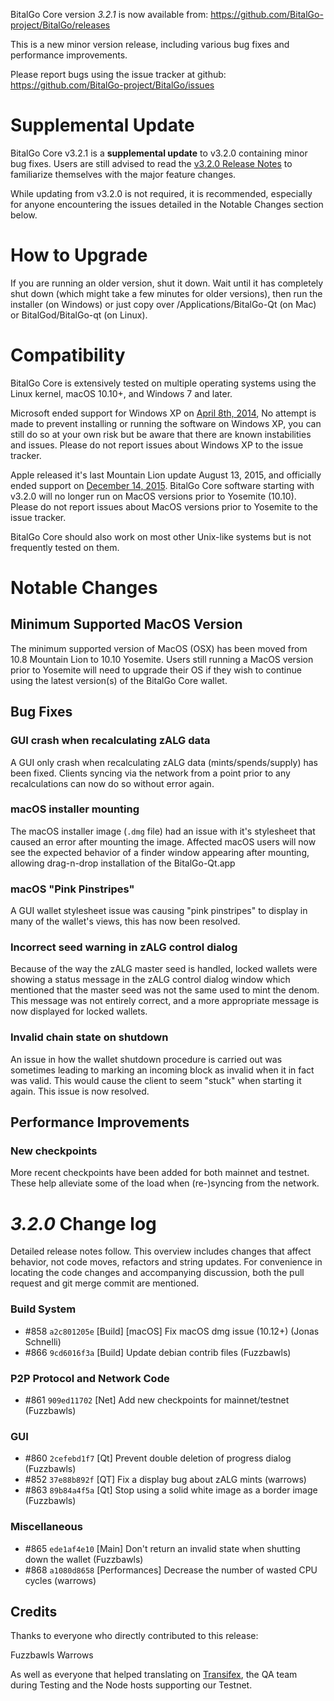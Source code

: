 BitalGo Core version *3.2.1* is now available from:  <https://github.com/BitalGo-project/BitalGo/releases>

This is a new minor version release, including various bug fixes and performance improvements.

Please report bugs using the issue tracker at github: <https://github.com/BitalGo-project/BitalGo/issues>


Supplemental Update
==============

BitalGo Core v3.2.1 is a **supplemental update** to v3.2.0 containing minor bug fixes. Users are still advised to read the [v3.2.0 Release Notes](https://github.com/ALG-Project/ALG/blob/master/doc/release-notes/release-notes-3.2.0.md) to familiarize themselves with the major feature changes.

While updating from v3.2.0 is not required, it is recommended, especially for anyone encountering the issues detailed in the Notable Changes section below.

How to Upgrade
==============

If you are running an older version, shut it down. Wait until it has completely shut down (which might take a few minutes for older versions), then run the installer (on Windows) or just copy over /Applications/BitalGo-Qt (on Mac) or BitalGod/BitalGo-qt (on Linux).


Compatibility
==============

BitalGo Core is extensively tested on multiple operating systems using the Linux kernel, macOS 10.10+, and Windows 7 and later.

Microsoft ended support for Windows XP on [April 8th, 2014](https://www.microsoft.com/en-us/WindowsForBusiness/end-of-xp-support), No attempt is made to prevent installing or running the software on Windows XP, you can still do so at your own risk but be aware that there are known instabilities and issues. Please do not report issues about Windows XP to the issue tracker.

Apple released it's last Mountain Lion update August 13, 2015, and officially ended support on [December 14, 2015](http://news.fnal.gov/2015/10/mac-os-x-mountain-lion-10-8-end-of-life-december-14/). BitalGo Core software starting with v3.2.0 will no longer run on MacOS versions prior to Yosemite (10.10). Please do not report issues about MacOS versions prior to Yosemite to the issue tracker.

BitalGo Core should also work on most other Unix-like systems but is not frequently tested on them.

 
Notable Changes
==============

Minimum Supported MacOS Version
------

The minimum supported version of MacOS (OSX) has been moved from 10.8 Mountain Lion to 10.10 Yosemite. Users still running a MacOS version prior to Yosemite will need to upgrade their OS if they wish to continue using the latest version(s) of the BitalGo Core wallet.

Bug Fixes
------

### GUI crash when recalculating zALG data

A GUI only crash when recalculating zALG data (mints/spends/supply) has been fixed. Clients syncing via the network from a point prior to any recalculations can now do so without error again.

### macOS installer mounting

The macOS installer image (`.dmg` file) had an issue with it's stylesheet that caused an error after mounting the image. Affected macOS users will now see the expected behavior of a finder window appearing after mounting, allowing drag-n-drop installation of the BitalGo-Qt.app

### macOS "Pink Pinstripes"

A GUI wallet stylesheet issue was causing "pink pinstripes" to display in many of the wallet's views, this has now been resolved.

### Incorrect seed warning in zALG control dialog

Because of the way the zALG master seed is handled, locked wallets were showing a status message in the zALG control dialog window which mentioned that the master seed was not the same used to mint the denom. This message was not entirely correct, and a more appropriate message is now displayed for locked wallets.

### Invalid chain state on shutdown

An issue in how the wallet shutdown procedure is carried out was sometimes leading to marking an incoming block as invalid when it in fact was valid. This would cause the client to seem "stuck" when starting it again. This issue is now resolved.

Performance Improvements
------

### New checkpoints

More recent checkpoints have been added for both mainnet and testnet. These help alleviate some of the load when (re-)syncing from the network.

*3.2.0* Change log
==============

Detailed release notes follow. This overview includes changes that affect behavior, not code moves, refactors and string updates. For convenience in locating the code changes and accompanying discussion, both the pull request and git merge commit are mentioned.

### Build System
 - #858 `a2c801205e` [Build] [macOS] Fix macOS dmg issue (10.12+) (Jonas Schnelli)
 - #866 `9cd6016f3a` [Build] Update debian contrib files (Fuzzbawls)

### P2P Protocol and Network Code
 - #861 `909ed11702` [Net] Add new checkpoints for mainnet/testnet (Fuzzbawls)

### GUI
 - #860 `2cefebd1f7` [Qt] Prevent double deletion of progress dialog (Fuzzbawls)
 - #852 `37e88b892f` [QT] Fix a display bug about zALG mints (warrows)
 - #863 `89b84a4f5a` [Qt] Stop using a solid white image as a border image (Fuzzbawls)

### Miscellaneous
 - #865 `ede1af4e10` [Main] Don't return an invalid state when shutting down the wallet (Fuzzbawls)
 - #868 `a1080d8658` [Performances] Decrease the number of wasted CPU cycles (warrows)
 
## Credits

Thanks to everyone who directly contributed to this release:

Fuzzbawls
Warrows

As well as everyone that helped translating on [Transifex](https://www.transifex.com/projects/p/BitalGo-project-translations/), the QA team during Testing and the Node hosts supporting our Testnet.
